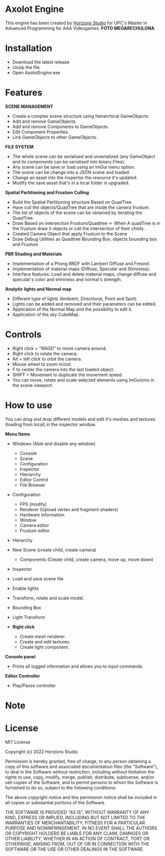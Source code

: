 # Axolot Engine
This engine has been created by [Horizons Studio](https://github.com/Pre-SuperAwesomeEngine) for UPC's Master in Advanced Programming for AAA Videogames.
**FOTO MEGARECHULONA**

# Installation
- Download the latest release
- Unzip the file
- Open AxolotEngine.exe

# Features

**SCENE MANAGEMENT**
- Create a complex scene structure using hierarchical GameObjects.
- Add and remove GameObjects.
- Add and remove Components to GameObjects. 
- Edit Component Properties.
- Link GameObjects to other GameObjects.

**FILE SYSTEM**
- The whole scene can be serialised and unserialized (any GameObject and its components can be serialised into binary Files).
- Any scene can be save or load using an ImGui menu option.
- The scene can be change into a JSON scene and loaded. 
- Change an asset into the inspector the resource it's updated. 
- Modify the save asset that's in a local folder is upgraded. 

**Spatial Partitioning and Frustum Culling**
- Build the Spatial Partitioning structure Based on QuadTree.
- Have cull the objects/QuadTree that are inside the camera frustum.
- The list of objects of the scene can be obtained by iterating the QuadTree.
- Draw Based on intersection Frustum/Quadtree <- When A quadTree is in the frustum draw it objects or call the intersection of their childs .
- Created Camera Object that apply Frustum to the Scene
- Draw Debug Utilities as Quadtree Bounding Box, objects bounding box and Frustum

**PBR Shading and Materials**
- Implementation of a Phong BRDF with Lambert Diffuse and Fresnel.
- Implementation of material maps (Diffuse, Specular and Shininess).
- Interface features: Load and delete material maps, change diffuse and specular's color and shininess and normal's strength. 

**Analytic lights and Normal map**
- Different type of lights (Ambient, Directional, Point and Spot).
- Lights can be added and removed and their parameters can be edited.
- Application of the Normal Map and the possibility to edit it.
- Application of the sky CubeMap. 

# Controls
- Right click + “WASD” to move camera around.
- Right click to rotate the camera.
- Alt + left click to orbit the camera.
- Mouse wheel to zoom in/out.
- F to center the camera into the last loaded object.
- SHIFT + Movement to duplicate the movement speed.
- You can move, rotate and scale selected elements using ImGuizmo in the scene viewport.

# How to use
You can drag and drop different models and edit it's meshes and textures (loading from local) in the inspector window. 

**Menu Items**
- Windows (Able and disable any window)
  - Console
  - Scene
  - Configuration
  - Inspector
  - Hieriarchy
  - Editor Control
  - File Browser
  
- Configuration
  - FPS (modify)
  - Renderer (Upload vertex and fragment shaders)
  - Hardware information
  - Window 
  - Camera editor
  - Frustum editor
 
 - Hierarchy
  - New Scene (create child, create camera)
    - Components (Create child, create camera, move up, move down)
 
 - Inspector 
  - Load and save scene file
  - Enable lights
  - Transform, rotate and scale model. 
  - Bounding Box
  - Light Transform
  - **Right click**
    - Create mesh renderer.
    - Create and edit textures. 
    - Create light component. 

**Console panel**
- Prints all logged information and allows you to input commands.

**Editor Controller**
- Play/Pause controller

# Note

# License

MIT License

Copyright (c) 2022 Horizons Studio

Permission is hereby granted, free of charge, to any person obtaining a copy of this software and associated documentation files (the "Software"), to deal in the Software without restriction, including without limitation the rights to use, copy, modify, merge, publish, distribute, sublicense, and/or sell copies of the Software, and to permit persons to whom the Software is furnished to do so, subject to the following conditions:

The above copyright notice and this permission notice shall be included in all copies or substantial portions of the Software.

THE SOFTWARE IS PROVIDED "AS IS", WITHOUT WARRANTY OF ANY KIND, EXPRESS OR IMPLIED, INCLUDING BUT NOT LIMITED TO THE WARRANTIES OF MERCHANTABILITY, FITNESS FOR A PARTICULAR PURPOSE AND NONINFRINGEMENT. IN NO EVENT SHALL THE AUTHORS OR COPYRIGHT HOLDERS BE LIABLE FOR ANY CLAIM, DAMAGES OR OTHER LIABILITY, WHETHER IN AN ACTION OF CONTRACT, TORT OR OTHERWISE, ARISING FROM, OUT OF OR IN CONNECTION WITH THE SOFTWARE OR THE USE OR OTHER DEALINGS IN THE SOFTWARE.





